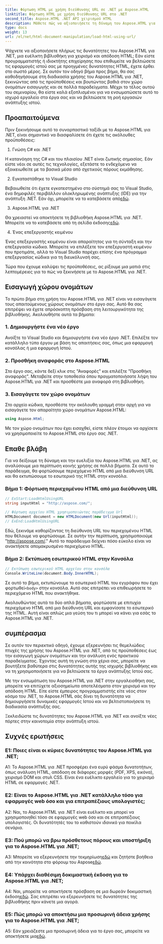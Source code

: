 ```yaml
---
title: Φόρτωση HTML με χρήση διεύθυνσης URL σε .NET με Aspose.HTML
linktitle: Φόρτωση HTML με χρήση διεύθυνσης URL στο .NET
second_title: Aspose.HTML .NET API χειρισμού HTML
description: Μάθετε πώς να αξιοποιήσετε τη δύναμη του Aspose.HTML για .NET. Ενισχύστε την ανάπτυξη Ιστού σας με χειρισμό και απόδοση HTML.
type: docs
weight: 13
url: /el/net/html-document-manipulation/load-html-using-url/
---
```


Ψάχνετε να αξιοποιήσετε πλήρως τις δυνατότητες του Aspose.HTML για .NET, μια ευέλικτη βιβλιοθήκη για χειρισμό και απόδοση HTML; Εάν είστε προγραμματιστής ή ιδιοκτήτης επιχείρησης που επιθυμείτε να βελτιώσετε τις εφαρμογές ιστού σας με προηγμένες δυνατότητες HTML, έχετε έρθει στο σωστό μέρος. Σε αυτόν τον οδηγό βήμα προς βήμα, θα σας καθοδηγήσουμε στη διαδικασία χρήσης του Aspose.HTML για .NET, ξεκινώντας από τις προϋποθέσεις και βουτώντας βαθιά στον χώρο ονομάτων εισαγωγής και σε πολλά παραδείγματα. Μέχρι το τέλος αυτού του σεμιναρίου, θα είστε καλά εξοπλισμένοι για να ενσωματώσετε αυτό το ισχυρό εργαλείο στα έργα σας και να βελτιώσετε τη ροή εργασιών ανάπτυξης ιστού.

## Προαπαιτούμενα

Πριν ξεκινήσουμε αυτό το συναρπαστικό ταξίδι με το Aspose.HTML για .NET, είναι σημαντικό να διασφαλίσετε ότι έχετε τις ακόλουθες προϋποθέσεις:

1. Γνώση C# και .NET

Η κατανόηση της C# και του πλαισίου .NET είναι ζωτικής σημασίας. Εάν είστε νέοι σε αυτές τις τεχνολογίες, εξετάστε το ενδεχόμενο να εξοικειωθείτε με τα βασικά μέσα από σχετικούς πόρους εκμάθησης.

2. Εγκαταστάθηκε το Visual Studio

 Βεβαιωθείτε ότι έχετε εγκατεστημένο στο σύστημά σας το Visual Studio, ένα δημοφιλές περιβάλλον ολοκληρωμένης ανάπτυξης (IDE) για την ανάπτυξη .NET. Εάν όχι, μπορείτε να το κατεβάσετε από[εδώ](https://visualstudio.microsoft.com/).

3. Aspose.HTML για .NET

 Θα χρειαστεί να αποκτήσετε τη βιβλιοθήκη Aspose.HTML για .NET. Μπορείτε να το κατεβάσετε από τη σελίδα έκδοσης[εδώ](https://releases.aspose.com/html/net/).

4. Ένας επεξεργαστής κειμένου

Ένας επεξεργαστής κειμένου είναι απαραίτητος για τη σύνταξη και την επεξεργασία κώδικα. Μπορείτε να επιλέξετε τον επεξεργαστή κειμένου που προτιμάτε, αλλά το Visual Studio παρέχει επίσης ένα πρόγραμμα επεξεργασίας κώδικα για τη διευκόλυνσή σας.

Τώρα που έχουμε καλύψει τις προϋποθέσεις, ας ρίξουμε μια ματιά στις λεπτομέρειες για το πώς να ξεκινήσετε με το Aspose.HTML για .NET.

## Εισαγωγή χώρου ονομάτων

Το πρώτο βήμα στη χρήση του Aspose.HTML για .NET είναι να εισαγάγετε τους απαιτούμενους χώρους ονομάτων στο έργο σας. Αυτό θα σας επιτρέψει να έχετε απρόσκοπτη πρόσβαση στη λειτουργικότητα της βιβλιοθήκης. Ακολουθήστε αυτά τα βήματα:

### 1. Δημιουργήστε ένα νέο έργο

Ανοίξτε το Visual Studio και δημιουργήστε ένα νέο έργο .NET. Επιλέξτε τον κατάλληλο τύπο έργου με βάση τις απαιτήσεις σας, όπως μια εφαρμογή κονσόλας ή μια εφαρμογή Ιστού.

### 2. Προσθήκη αναφοράς στο Aspose.HTML

Στο έργο σας, κάντε δεξί κλικ στις "Αναφορές" και επιλέξτε "Προσθήκη αναφοράς". Μεταβείτε στην τοποθεσία όπου πραγματοποιήσατε λήψη του Aspose.HTML για .NET και προσθέστε μια αναφορά στη βιβλιοθήκη.

### 3. Εισαγάγετε τον χώρο ονομάτων

Στο αρχείο κώδικα, προσθέστε την ακόλουθη γραμμή στην αρχή για να εισαγάγετε τον απαραίτητο χώρο ονομάτων Aspose.HTML:

```csharp
using Aspose.Html;
```

Με τον χώρο ονομάτων που έχει εισαχθεί, είστε πλέον έτοιμοι να αρχίσετε να χρησιμοποιείτε το Aspose.HTML στο έργο σας .NET.

## Επαθε βλάβη

Για να δείξουμε τη δύναμη και την ευελιξία του Aspose.HTML για .NET, ας αναλύσουμε μια περίπτωση κοινής χρήσης σε πολλά βήματα. Σε αυτό το παράδειγμα, θα φορτώσουμε περιεχόμενο HTML από μια διεύθυνση URL και θα εκτυπώσουμε το εσωτερικό της HTML στην κονσόλα.

### Βήμα 1: Φόρτωση περιεχομένου HTML από μια διεύθυνση URL

```csharp
// ExStart:LoadHtmlUsingURL
string inputHtml = "http://aspose.com/";

// Φόρτωση αρχείου HTML χρησιμοποιώντας παράδειγμα Url
HTMLDocument document = new HTMLDocument(new Url(inputHtml));
// ExEnd:LoadHtmlUsingURL
```

Εδώ, ξεκινάμε καθορίζοντας τη διεύθυνση URL του περιεχομένου HTML που θέλουμε να φορτώσουμε. Σε αυτήν την περίπτωση, χρησιμοποιούμε "http://aspose.com/." Αυτό το παράδειγμα δείχνει πόσο εύκολο είναι να ανακτήσετε απομακρυσμένο περιεχόμενο HTML.

### Βήμα 2: Εκτύπωση εσωτερικού HTML στην Κονσόλα

```csharp
// Εκτύπωση εσωτερικού HTML αρχείου στην κονσόλα
Console.WriteLine(document.Body.InnerHTML);
```

 Σε αυτό το βήμα, εκτυπώνουμε το εσωτερικό HTML του εγγράφου που έχει φορτωθεί`<body>` στην κονσόλα. Αυτό σας επιτρέπει να επιθεωρήσετε το περιεχόμενο HTML που ανακτήθηκε.

Ακολουθώντας αυτά τα δύο απλά βήματα, φορτώσατε με επιτυχία περιεχόμενο HTML από μια διεύθυνση URL και εμφανίσατε το εσωτερικό της HTML. Αυτή είναι απλώς μια γεύση του τι μπορεί να κάνει για εσάς το Aspose.HTML για .NET.

## συμπέρασμα

Σε αυτόν τον περιεκτικό οδηγό, έχουμε εξερευνήσει τις θεμελιώδεις πτυχές της χρήσης του Aspose.HTML για .NET, από τις προϋποθέσεις έως την εισαγωγή χώρων ονομάτων και την ανάλυση ενός πρακτικού παραδείγματος. Έχοντας αυτή τη γνώση στα χέρια σας, μπορείτε να βουτήξετε βαθύτερα στις δυνατότητες αυτής της ισχυρής βιβλιοθήκης και να τη χρησιμοποιήσετε για να βελτιώσετε τα έργα ανάπτυξης Ιστού σας.

Με την ενσωμάτωση του Aspose.HTML για .NET στην εργαλειοθήκη σας, μπορείτε να επιτύχετε αξιοσημείωτα αποτελέσματα στον χειρισμό και την απόδοση HTML. Είτε είστε έμπειρος προγραμματιστής είτε νέος στον κόσμο του .NET, το Aspose.HTML σάς δίνει τη δυνατότητα να δημιουργήσετε δυναμικές εφαρμογές Ιστού και να βελτιστοποιήσετε τη διαδικασία ανάπτυξής σας.

Ξεκλειδώστε τις δυνατότητες του Aspose.HTML για .NET και ανοίξτε νέες πόρτες στην καινοτομία στην ανάπτυξη ιστού.

## Συχνές ερωτήσεις

### Ε1: Ποιες είναι οι κύριες δυνατότητες του Aspose.HTML για .NET;
   
A1: Το Aspose.HTML για .NET προσφέρει ένα ευρύ φάσμα δυνατοτήτων, όπως ανάλυση HTML, απόδοση σε διάφορες μορφές (PDF, XPS, εικόνα), χειρισμό DOM και στυλ CSS. Είναι ένα ευέλικτο εργαλείο για το χειρισμό HTML σε εφαρμογές .NET.

### Ε2: Είναι το Aspose.HTML για .NET κατάλληλο τόσο για εφαρμογές web όσο και για επιτραπέζιους υπολογιστές;
   
A2: Ναι, το Aspose.HTML για .NET είναι ευέλικτο και μπορεί να χρησιμοποιηθεί τόσο σε εφαρμογές web όσο και σε επιτραπέζιους υπολογιστές. Οι δυνατότητές του το καθιστούν ιδανικό για ποικίλα σενάρια.

### Ε3: Πού μπορώ να βρω πρόσθετους πόρους και υποστήριξη για το Aspose.HTML για .NET;
   
 A3: Μπορείτε να εξερευνήσετε την τεκμηρίωση[εδώ](https://reference.aspose.com/html/net/) και ζητήστε βοήθεια από την κοινότητα στο φόρουμ του Aspose[εδώ](https://forum.aspose.com/).

### Ε4: Υπάρχει διαθέσιμη δοκιμαστική έκδοση για το Aspose.HTML για .NET;
   
 A4: Ναι, μπορείτε να αποκτήσετε πρόσβαση σε μια δωρεάν δοκιμαστική έκδοση[εδώ](https://releases.aspose.com/). Σας επιτρέπει να εξερευνήσετε τις δυνατότητες της βιβλιοθήκης πριν κάνετε μια αγορά.

### Ε5: Πώς μπορώ να αποκτήσω μια προσωρινή άδεια χρήσης για το Aspose.HTML για .NET;
   
A5: Εάν χρειάζεστε μια προσωρινή άδεια για το έργο σας, μπορείτε να αποκτήσετε μια[εδώ](https://purchase.aspose.com/temporary-license/).